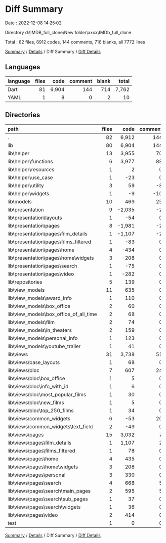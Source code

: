 # Diff Summary

Date : 2022-12-08 14:25:02

Directory d:\\IMDB_full_clone\\New folder\\xxxx\\IMDb_full_clone

Total : 82 files,  6912 codes, 144 comments, 716 blanks, all 7772 lines

[Summary](results.md) / [Details](details.md) / Diff Summary / [Diff Details](diff-details.md)

## Languages
| language | files | code | comment | blank | total |
| :--- | ---: | ---: | ---: | ---: | ---: |
| Dart | 81 | 6,904 | 144 | 714 | 7,762 |
| YAML | 1 | 8 | 0 | 2 | 10 |

## Directories
| path | files | code | comment | blank | total |
| :--- | ---: | ---: | ---: | ---: | ---: |
| . | 82 | 6,912 | 144 | 716 | 7,772 |
| lib | 80 | 6,904 | 144 | 715 | 7,763 |
| lib\\helper | 13 | 3,955 | 70 | 361 | 4,386 |
| lib\\helper\\functions | 6 | 3,977 | 88 | 365 | 4,430 |
| lib\\helper\\resources | 1 | 2 | 0 | 1 | 3 |
| lib\\helper\\use_case | 1 | -23 | 0 | -6 | -29 |
| lib\\helper\\utility | 3 | 59 | -8 | 12 | 63 |
| lib\\helper\\widgets | 1 | -9 | -10 | -4 | -23 |
| lib\\models | 10 | 469 | 25 | 83 | 577 |
| lib\\presentation | 9 | -2,035 | -2 | -148 | -2,185 |
| lib\\presentation\\layouts | 1 | -54 | 0 | -7 | -61 |
| lib\\presentation\\pages | 8 | -1,981 | -2 | -141 | -2,124 |
| lib\\presentation\\pages\\film_details | 1 | -1,107 | -2 | -77 | -1,186 |
| lib\\presentation\\pages\\films_filtered | 1 | -83 | 0 | -5 | -88 |
| lib\\presentation\\pages\\home | 4 | -434 | 0 | -35 | -469 |
| lib\\presentation\\pages\\home\\widgets | 3 | -208 | 0 | -19 | -227 |
| lib\\presentation\\pages\\search | 1 | -75 | 0 | -4 | -79 |
| lib\\presentation\\pages\\video | 1 | -282 | 0 | -20 | -302 |
| lib\\repositories | 5 | 139 | 0 | 21 | 160 |
| lib\\view_models | 11 | 635 | 0 | 80 | 715 |
| lib\\view_models\\award_info | 1 | 110 | 0 | 16 | 126 |
| lib\\view_models\\box_office | 2 | 60 | 0 | 10 | 70 |
| lib\\view_models\\box_office_of_all_time | 2 | 68 | 0 | 10 | 78 |
| lib\\view_models\\film | 2 | 74 | 0 | 10 | 84 |
| lib\\view_models\\in_theaters | 2 | 159 | 0 | 18 | 177 |
| lib\\view_models\\personal_info | 1 | 123 | 0 | 12 | 135 |
| lib\\view_models\\youtube_trailer | 1 | 41 | 0 | 4 | 45 |
| lib\\views | 31 | 3,738 | 51 | 317 | 4,106 |
| lib\\views\\base_layouts | 1 | 68 | 0 | 7 | 75 |
| lib\\views\\bloc | 7 | 607 | 24 | 101 | 732 |
| lib\\views\\bloc\\box_office | 1 | 5 | 0 | 2 | 7 |
| lib\\views\\bloc\\info_with_id | 1 | 6 | 0 | 2 | 8 |
| lib\\views\\bloc\\most_popular_films | 1 | 30 | 0 | 6 | 36 |
| lib\\views\\bloc\\new_films | 1 | 5 | 0 | 5 | 10 |
| lib\\views\\bloc\\top_250_films | 1 | 34 | 0 | 5 | 39 |
| lib\\views\\common_widgets | 6 | -53 | 20 | -6 | -39 |
| lib\\views\\common_widgets\\text_field | 2 | -49 | 0 | -3 | -52 |
| lib\\views\\pages | 15 | 3,032 | 7 | 206 | 3,245 |
| lib\\views\\pages\\film_details | 1 | 1,107 | 2 | 76 | 1,185 |
| lib\\views\\pages\\films_filtered | 1 | 78 | 0 | 5 | 83 |
| lib\\views\\pages\\home | 4 | 435 | 0 | 33 | 468 |
| lib\\views\\pages\\home\\widgets | 3 | 208 | 0 | 19 | 227 |
| lib\\views\\pages\\personal | 3 | 330 | 0 | 20 | 350 |
| lib\\views\\pages\\search | 4 | 668 | 5 | 46 | 719 |
| lib\\views\\pages\\search\\main_pages | 2 | 595 | 5 | 40 | 640 |
| lib\\views\\pages\\search\\sub_pages | 1 | 37 | 0 | 3 | 40 |
| lib\\views\\pages\\search\\widgets | 1 | 36 | 0 | 3 | 39 |
| lib\\views\\pages\\video | 2 | 414 | 0 | 26 | 440 |
| test | 1 | 0 | 0 | -1 | -1 |

[Summary](results.md) / [Details](details.md) / Diff Summary / [Diff Details](diff-details.md)
